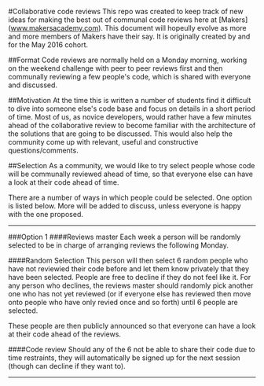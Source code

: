 #Collaborative code reviews
This repo was created to keep track of new ideas for making the best out of communal code reviews here at [Makers] (www.makersacademy.com).
This document will hopeully evolve as more and more members of Makers have their say. It is originally created by and for the May 2016 cohort.

##Format
Code reviews are normally held on a Monday morning, working on the weekend challenge with peer to peer reviews first and then communally reviewing a few people's code, which is shared with everyone and discussed.

##Motivation
At the time this is written a number of students find it difficult to dive into someone else's code base and focus on details in a short period of time. Most of us, as novice developers, would rather have a few minutes ahead of the collaborative review to become familiar with the architecture of the solutions that are going to be discussed. This would also help the community come up with relevant, useful and constructive questions/comments.

##Selection
As a community, we would like to try select people whose code will be communally reviewed ahead of time, so that everyone else can have a look at their code ahead of time.

There are a number of ways in which people could be selected. One option is listed below. More will be added to discuss, unless everyone is happy with the one proposed.

---

###Option 1
####Reviews master
Each week a person will be randomly selected to be in charge of arranging reviews the following Monday.

####Random Selection
This person will then select 6 random people who have not reviewied their code before and let them know privately that they have been selected. People are free to decline if they do not feel like it. For any person who declines, the reviews master should randomly pick another one who has not yet reviewed (or if everyone else has reviewed then move onto people who have only revied once and so forth) until 6 people are selected.

These people are then publicly announced so that everyone can have a look at their code ahead of the reviews.

####Code review
Should any of the 6 not be able to share their code due to time restraints, they will automatically be signed up for the next session (though can decline if they want to).

---
